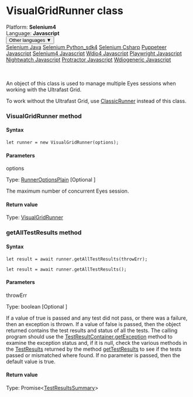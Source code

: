 # VisualGridRunner class
<div class='platform-bar-container-div'><div class='platform-bar-div'>Platform:  <b> Selenium4</b>
</div><div class='platform-bar-div'>Language: <b>Javascript</b></div><div class='dropdown-button-container-div'><button class='sdk-language-dropdown-button'>Other languages ▼</button><div class='dropdown-content'>
<a href='../../selenium/java/visualgridrunner'>Selenium Java</a>
<a href='../../selenium/python_sdk4/visualgridrunner'>Selenium Python_sdk4</a>
<a href='../../selenium/csharp/visualgridrunner'>Selenium Csharp</a>
<a href='../../puppeteer/javascript/visualgridrunner'>Puppeteer Javascript</a>
<a href='../../selenium4/javascript/visualgridrunner'>Selenium4 Javascript</a>
<a href='../../wdio4/javascript/visualgridrunner'>Wdio4 Javascript</a>
<a href='../../playwright/javascript/visualgridrunner'>Playwright Javascript</a>
<a href='../../nightwatch/javascript/visualgridrunner'>Nightwatch Javascript</a>
<a href='../../protractor/javascript/visualgridrunner'>Protractor Javascript</a>
<a href='../../wdiogeneric/javascript/visualgridrunner'>Wdiogeneric Javascript</a>
</div></div><br /><br /></div>




An object of this class is used to manage multiple Eyes sessions when working with the Ultrafast Grid.

To work without the Ultrafast Grid, use [ClassicRunner](./classicrunner) instead of this class.



### VisualGridRunner method
#### Syntax


    let runner = new VisualGridRunner(options);
    

#### Parameters

options

Type: [RunnerOptionsPlain](./runneroptionsplain) \[Optional \]

The maximum number of concurrent Eyes session.

#### Return value

Type:  [VisualGridRunner](./visualgridrunner)


### getAllTestResults method
#### Syntax


    let result = await runner.getAllTestResults(throwErr);
    
    let result = await runner.getAllTestResults();
    

#### Parameters

throwErr

Type: boolean \[Optional \]

If a value of true is passed and any test did not pass, or there was a failure, then an exception is thrown. If a value of false is passed, then the object returned contains the test results and status of all the tests. The calling program should use the [TestResultContainer.getException](./testresultcontainer#getexception-method) method to examine the exception status and, if it is null, check the various methods in the [TestResults](./testresults) returned by the method [getTestResults](./testresultcontainer#gettestresults-method) to see if the tests passed or mismatched where found. If no parameter is passed, then the default value is true.

#### Return value

Type:  Promise<[TestResultsSummary](./testresultssummary)\>
